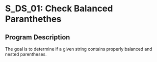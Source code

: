 # S_DS_01: Check Balanced Paranthethes
## Program Description
The goal is to determine if a given string contains properly balanced and nested parentheses.
